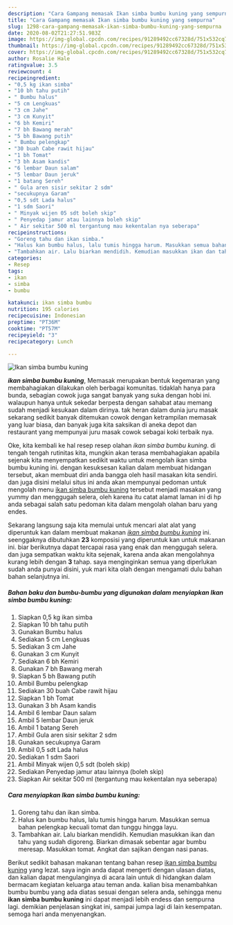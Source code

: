 ```yaml
---
description: "Cara Gampang memasak Ikan simba bumbu kuning yang sempurna"
title: "Cara Gampang memasak Ikan simba bumbu kuning yang sempurna"
slug: 1298-cara-gampang-memasak-ikan-simba-bumbu-kuning-yang-sempurna
date: 2020-08-02T21:27:51.983Z
image: https://img-global.cpcdn.com/recipes/91289492cc67328d/751x532cq70/ikan-simba-bumbu-kuning-foto-resep-utama.jpg
thumbnail: https://img-global.cpcdn.com/recipes/91289492cc67328d/751x532cq70/ikan-simba-bumbu-kuning-foto-resep-utama.jpg
cover: https://img-global.cpcdn.com/recipes/91289492cc67328d/751x532cq70/ikan-simba-bumbu-kuning-foto-resep-utama.jpg
author: Rosalie Hale
ratingvalue: 3.5
reviewcount: 4
recipeingredient:
- "0,5 kg ikan simba"
- "10 bh tahu putih"
- " Bumbu halus"
- "5 cm Lengkuas"
- "3 cm Jahe"
- "3 cm Kunyit"
- "6 bh Kemiri"
- "7 bh Bawang merah"
- "5 bh Bawang putih"
- " Bumbu pelengkap"
- "30 buah Cabe rawit hijau"
- "1 bh Tomat"
- "3 bh Asam kandis"
- "6 lembar Daun salam"
- "5 lembar Daun jeruk"
- "1 batang Sereh"
- " Gula aren sisir sekitar 2 sdm"
- "secukupnya Garam"
- "0,5 sdt Lada halus"
- "1 sdm Saori"
- " Minyak wijen 05 sdt boleh skip"
- " Penyedap jamur atau lainnya boleh skip"
- " Air sekitar 500 ml tergantung mau kekentalan nya seberapa"
recipeinstructions:
- "Goreng tahu dan ikan simba."
- "Halus kan bumbu halus, lalu tumis hingga harum. Masukkan semua bahan pelengkap kecuali tomat dan tunggu hingga layu."
- "Tambahkan air. Lalu biarkan mendidih. Kemudian masukkan ikan dan tahu yang sudah digoreng. Biarkan dimasak sebentar agar bumbu meresap. Masukkan tomat. Angkat dan sajikan dengan nasi panas."
categories:
- Resep
tags:
- ikan
- simba
- bumbu

katakunci: ikan simba bumbu 
nutrition: 195 calories
recipecuisine: Indonesian
preptime: "PT36M"
cooktime: "PT57M"
recipeyield: "3"
recipecategory: Lunch

---
```



![Ikan simba bumbu kuning](https://img-global.cpcdn.com/recipes/91289492cc67328d/751x532cq70/ikan-simba-bumbu-kuning-foto-resep-utama.jpg)

<b><i>ikan simba bumbu kuning</i></b>, Memasak merupakan bentuk kegemaran yang membahagiakan dilakukan oleh berbagai komunitas. tidaklah hanya para bunda, sebagian cowok juga sangat banyak yang suka dengan hobi ini. walaupun hanya untuk sekedar berpesta dengan sahabat atau memang sudah menjadi kesukaan dalam dirinya. tak heran dalam dunia juru masak sekarang sedikit banyak ditemukan cowok dengan ketrampilan memasak yang luar biasa, dan banyak juga kita saksikan di aneka depot dan restaurant yang mempunyai juru masak cowok sebagai koki terbaik nya.



Oke, kita kembali ke hal resep resep olahan <i>ikan simba bumbu kuning</i>. di tengah tengah rutinitas kita, mungkin akan terasa membahagiakan apabila sejenak kita menyempatkan sedikit waktu untuk mengolah ikan simba bumbu kuning ini. dengan kesuksesan kalian dalam membuat hidangan tersebut, akan membuat diri anda bangga oleh hasil masakan kita sendiri. dan juga disini melalui situs ini anda akan mempunyai pedoman untuk mengolah menu <u>ikan simba bumbu kuning</u> tersebut menjadi masakan yang yummy dan menggugah selera, oleh karena itu catat alamat laman ini di hp anda sebagai salah satu pedoman kita dalam mengolah olahan baru yang endes.


Sekarang langsung saja kita memulai untuk mencari alat alat yang diperuntuk kan dalam membuat makanan <u><i>ikan simba bumbu kuning</i></u> ini. seenggaknya dibutuhkan <b>23</b> komposisi yang diperuntuk kan untuk makanan ini. biar berikutnya dapat tercapai rasa yang enak dan menggugah selera. dan juga sempatkan waktu kita sejenak, karena anda akan mengolahnya kurang lebih dengan <b>3</b> tahap. saya menginginkan semua yang diperlukan sudah anda punyai disini, yuk mari kita olah dengan mengamati dulu bahan bahan selanjutnya ini.

<!--inarticleads1-->

##### Bahan baku dan bumbu-bumbu yang digunakan dalam menyiapkan Ikan simba bumbu kuning:

1. Siapkan 0,5 kg ikan simba
1. Siapkan 10 bh tahu putih
1. Gunakan  Bumbu halus
1. Sediakan 5 cm Lengkuas
1. Sediakan 3 cm Jahe
1. Gunakan 3 cm Kunyit
1. Sediakan 6 bh Kemiri
1. Gunakan 7 bh Bawang merah
1. Siapkan 5 bh Bawang putih
1. Ambil  Bumbu pelengkap
1. Sediakan 30 buah Cabe rawit hijau
1. Siapkan 1 bh Tomat
1. Gunakan 3 bh Asam kandis
1. Ambil 6 lembar Daun salam
1. Ambil 5 lembar Daun jeruk
1. Ambil 1 batang Sereh
1. Ambil  Gula aren sisir sekitar 2 sdm
1. Gunakan secukupnya Garam
1. Ambil 0,5 sdt Lada halus
1. Sediakan 1 sdm Saori
1. Ambil  Minyak wijen 0,5 sdt (boleh skip)
1. Sediakan  Penyedap jamur atau lainnya (boleh skip)
1. Siapkan  Air sekitar 500 ml (tergantung mau kekentalan nya seberapa)




<!--inarticleads2-->

##### Cara menyiapkan Ikan simba bumbu kuning:

1. Goreng tahu dan ikan simba.
1. Halus kan bumbu halus, lalu tumis hingga harum. Masukkan semua bahan pelengkap kecuali tomat dan tunggu hingga layu.
1. Tambahkan air. Lalu biarkan mendidih. Kemudian masukkan ikan dan tahu yang sudah digoreng. Biarkan dimasak sebentar agar bumbu meresap. Masukkan tomat. Angkat dan sajikan dengan nasi panas.




Berikut sedikit bahasan makanan tentang bahan resep <u>ikan simba bumbu kuning</u> yang lezat. saya ingin anda dapat mengerti dengan ulasan diatas, dan kalian dapat mengulanginya di acara lain untuk di hidangkan dalam bermacam kegiatan keluarga atau teman anda. kalian bisa menambahkan bumbu bumbu yang ada diatas sesuai dengan selera anda, sehingga menu <b>ikan simba bumbu kuning</b> ini dapat menjadi lebih endess dan sempurna lagi. demikian penjelasan singkat ini, sampai jumpa lagi di lain kesempatan. semoga hari anda menyenangkan.
